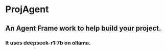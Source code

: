 # ProjAgent

## An Agent Frame work to help build your project.

### It uses deepseek-r1:7b on ollama.
